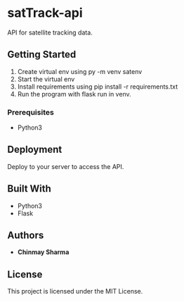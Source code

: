 # satTrack-api

API for satellite tracking data.

## Getting Started

1. Create virtual env using py -m venv satenv
2. Start the virtual env
3. Install requirements using pip install -r requirements.txt
4. Run the program with flask run in venv.

### Prerequisites

* Python3

## Deployment

Deploy to your server to access the API. 

## Built With

* Python3
* Flask

## Authors

* **Chinmay Sharma**

## License

This project is licensed under the MIT License.
